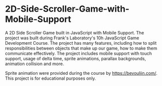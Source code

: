 # 2D-Side-Scroller-Game-with-Mobile-Support
A 2D Side Scroller Game built in JavaScript with Mobile Support.
The project was built during Frank's Laboratory's 10h JavaScript Game Development Course.
The project has many features, including how to split responsibilities between objects that make up our game, how to make them communicate effectively.
The project includes mobile support with touch support, usage of delta time, sprite animations, parallax backgrounds, animation collision and more. 

Sprite animation were provided during the course by https://bevouliin.com/.
This project is for educational purposes only.
